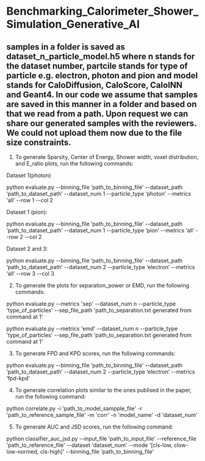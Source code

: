 # Benchmarking_Calorimeter_Shower_Simulation_Generative_AI

## samples in a folder is saved as dataset_n_particle_model.h5 where n stands for the dataset number, partcile stands for type of particle e.g. electron, photon and pion and model stands for CaloDiffusion, CaloScore, CaloINN and Geant4. In our code we assume that samples are saved in this manner in a folder and based on that we read from a path. Upon request we can share our generated samples with the reviewers. We could not upload them now due to the file size constraints.

1. To generate Sparsity, Center of Energy, Shower width, voxel distribution, and E_ratio plots, run the following commands:

Dataset 1(photon)

python evaluate.py --binning_file ‘path_to_binning_file’ --dataset_path ‘path_to_dataset_path’ --dataset_num 1 --particle_type ‘photon’ --metrics ‘all’ --row 1 --col 2

Dataset 1 (pion):

python evaluate.py --binning_file ‘path_to_binning_file’ --dataset_path ‘path_to_dataset_path’ --dataset_num 1 --particle_type ‘pion’ --metrics ‘all’ --row 2 --col 2

Dataset 2 and 3:

python evaluate.py --binning_file ‘path_to_binning_file’ --dataset_path ‘path_to_dataset_path’ --dataset_num 2 --particle_type ‘electron’ --metrics ‘all’ --row 3 --col 3


2. To generate the plots for separation_power or EMD, run the following commands:

python evaluate.py --metrics 'sep' --dataset_num n --particle_type 'type_of_particles' --sep_file_path 'path_to_separation.txt generated from command at 1'

python evaluate.py --metrics 'emd' --dataset_num n --particle_type 'type_of_particles' --sep_file_path 'path_to_separation.txt generated from command at 1'

3. To generate FPD and KPD scores, run the following commands:

python evaluate.py --binning_file ‘path_to_binning_file’ --dataset_path ‘path_to_dataset_path’ --dataset_num 2 --particle_type ‘electron’ --metrics ‘fpd-kpd’ 


4. To generate correlation plots similar to the ones publised in the paper, run the following command:

python correlate.py -i 'path_to_model_sampple_file' -r 'path_to_reference_sample_file' -m 'corr' -n 'model_name' -d 'dataset_num'

5. To generate AUC and JSD scores, run the following command:

python classifier_auc_jsd.py --input_file 'path_to_input_file' --reference_file 'path_to_reference_file' --dataset 'dataset_num' --mode '[cls-low, clow-low-normed, cls-high]' --binning_file 'path_to_binning_file'

